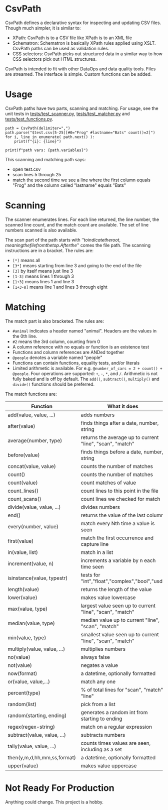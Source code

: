 
# CsvPath

CsvPath defines a declarative syntax for inspecting and updating CSV files. Though much simpler, it is similar to:
- XPath: CsvPath is to a CSV file like XPath is to an XML file
- Schematron: Schematron is basically XPath rules applied using XSLT. CsvPath paths can be used as validation rules.
- CSS selectors: CsvPath picks out structured data in a similar way to how CSS selectors pick out HTML structures.

CsvPath is intended to fit with other DataOps and data quality tools. Files are streamed. The interface is simple. Custom functions can be added.

# Usage
CsvPath paths have two parts, scanning and matching. For usage, see the unit tests in [tests/test_scanner.py](tests/test_scanner.py), [tests/test_matcher.py](tests/test_matcher.py) and [tests/test_functions.py](tests/test_functions.py).

    path = CsvPath(delimiter=",")
    path.parse("$test.csv[5-25][#0="Frog" #lastname="Bats" count()=2]")
    for i, line in enumerate( path.next() ):
        print(f"{i}: {line}")

    print(f"path vars: {path.variables}")

This scanning and matching path says:
- open test.csv
- scan lines 5 through 25
- match the second time we see a line where the first column equals "Frog" and the column called  "lastname" equals "Bats"

# Scanning
The scanner enumerates lines. For each line returned, the line number, the scanned line count, and the match count are available. The set of line numbers scanned is also available.

The scan part of the path starts with '$' to indicate the root, meaning the file from the top. After the '$' comes the file path. The scanning instructions are in a bracket. The rules are:
- `[*]` means all
- `[3*]` means starting from line 3 and going to the end of the file
- `[3]` by itself means just line 3
- `[1-3]` means lines 1 through 3
- `[1+3]` means lines 1 and line 3
- `[1+3-8]` means line 1 and lines 3 through eight

# Matching
The match part is also bracketed. The rules are:
- `#animal` indicates a header named "animal". Headers are the values in the 0th line.
- `#2` means the 3rd column, counting from 0
- A column reference with no equals or function is an existence test
- Functions and column references are ANDed together
- `@people` denotes a variable named "people"
- Functions can contain functions, equality tests, and/or literals
- Limited arithmetic is available. For e.g. `@number_of_cars = 2 + count() + @people`. Four operations are supported: `+`, `-`, `*`, and `/`. Arithmetic is not fully baked and is off by default. The `add()`, `subtract()`, `multiply()` and `divide()` functions should be preferred.

The match functions are:

| Function                      | What it does                                              |Done|
|-------------------------------|-----------------------------------------------------------|----|
| add(value, value, ...)        | adds numbers                                              | X  |
| after(value)                  | finds things after a date, number, string                 | X  |
| average(number, type)         | returns the average up to current "line", "scan", "match" | X  |
| before(value)                 | finds things before a date, number, string                | X  |
| concat(value, value)          | counts the number of matches                              | X  |
| count()                       | counts the number of matches                              | X  |
| count(value)                  | count matches of value                                    | X  |
| count_lines()                 | count lines to this point in the file                     | X  |
| count_scans()                 | count lines we checked for match                          | X  |
| divide(value, value, ...)     | divides numbers                                           | X  |
| end()                         | returns the value of the last column                      | X  |
| every(number, value)          | match every Nth time a value is seen                      |    |
| first(value)                  | match the first occurrence and capture line               | X  |
| in(value, list)               | match in a list                                           | X  |
| increment(value, n)           | increments a variable by n each time seen                 |    |
| isinstance(value, typestr)    | tests for "int","float","complex","bool","usd"            | X  |
| length(value)                 | returns the length of the value                           | X  |
| lower(value)                  | makes value lowercase                                     | X  |
| max(value, type)              | largest value seen up to current "line", "scan", "match"  | X  |
| median(value, type)           | median value up to current "line", "scan", "match"        | X  |
| min(value, type)              | smallest value seen up to current "line", "scan", "match" | X  |
| multiply(value, value, ...)   | multiplies numbers                                        | X  |
| no(value)                     | always false                                              | X  |
| not(value)                    | negates a value                                           | X  |
| now(format)                   | a datetime, optionally formatted                          | X  |
| or(value, value,...)          | match any one                                             | X  |
| percent(type)                 | % of total lines for "scan", "match", "line"              | X  |
| random(list)                  | pick from a list                                          |    |
| random(starting, ending)      | generates a random int from starting to ending            | X  |
| regex(regex-string)           | match on a regular expression                             | X  |
| subtract(value, value, ...)   | subtracts numbers                                         | X  |
| tally(value, value, ...)      | counts times values are seen, including as a set          | X  |
| then(y,m,d,hh,mm,ss,format)   | a datetime, optionally formatted                          |    |
| upper(value)                  | makes value uppercase                                     | X  |

# Not Ready For Production
Anything could change. This project is a hobby.













